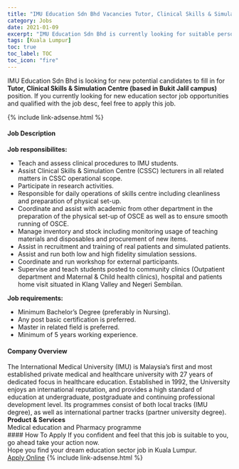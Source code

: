 ```yaml
---
title: "IMU Education Sdn Bhd Vacancies Tutor, Clinical Skills & Simulation Centre (based in Bukit Jalil campus)" 
category: Jobs 
date: 2021-01-09 
excerpt: "IMU Education Sdn Bhd is currently looking for suitable person to fill in the Tutor, Clinical Skills & Simulation Centre (based in Bukit Jalil campus) which positioned at Kuala Lumpur" 
tags: [Kuala Lumpur] 
toc: true 
toc_label: TOC 
toc_icon: "fire" 
--- 
```


<p>IMU Education Sdn Bhd is looking for new potential candidates to fill in for <b>Tutor, Clinical Skills & Simulation Centre (based in Bukit Jalil campus)</b> position. If you currently looking for new education sector job opportunities and qualified with the job desc, feel free to apply this job.
</p>{% include link-adsense.html %} 
 <div><div><h4>Job Description</h4></div><div><div><span><div><div><strong>Job responsibilites:</strong></div><ul><li>Teach and assess clinical procedures to IMU students.</li><li>Assist Clinical Skills &amp; Simulation Centre (CSSC) lecturers in all related matters in CSSC operational scope.</li><li>Participate in research activities.</li><li>Responsible for daily operations of skills centre including cleanliness and preparation of physical set-up.</li><li>Coordinate and assist with academic from other department in the preparation of the physical set-up of OSCE as well as to ensure smooth running of OSCE.</li><li>Manage inventory and stock including monitoring usage of teaching materials and disposables and procurement of new items.</li><li>Assist in recruitment and training of real patients and simulated patients.</li><li>Assist and run both low and high fidelity simulation sessions.</li><li>Coordinate and run workshop for external participants.</li><li>Supervise and teach students posted to community clinics (Outpatient department and Maternal &amp; Child health clinics), hospital and patients home visit situated in Klang Valley and Negeri Sembilan.</li></ul><div><strong>Job requirements:</strong></div><ul><li>Minimum Bachelor&#8217;s Degree (preferably in Nursing).</li><li>Any post basic certification is preferred.</li><li>Master in related field is preferred.</li><li>Minimum of 5 years working experience.</li></ul></div></span></div></div></div> 
<div><div><h4>Company Overview</h4></div><div><div><span><div><div>
	The International Medical University (IMU) is Malaysia&#8217;s first and most established private medical and healthcare university with 27 years of dedicated focus in healthcare education. Established in 1992, the University enjoys an international reputation, and provides a high standard of education at undergraduate, postgraduate and continuing professional development level. Its programmes consist of both local tracks (IMU degree), as well as international partner tracks (partner university degree).&#160;</div>
<div>
<strong>Product &amp; Services</strong></div>
<div>
	Medical education and Pharmacy programme</div></div></span></div></div></div> 
#### How To Apply 
If you confident and feel that this job is suitable to you, go ahead take your action now. <br/> 
Hope you find your dream education sector job in Kuala Lumpur. <br/> 
<a href="https://www.jobstreet.com.my/en/job/tutor-clinical-skills-simulation-centre-based-in-bukit-jalil-campus-4458089?jobId=jobstreet-my-job-4458089&sectionRank=21&token=0~7b60a29f-16fd-4139-bdd5-52a9b101e9a8&fr=SRP%20View%20In%20New%20Ta" class="btn btn--info" target="_blank" rel="nofollow noopenner">Apply Online</a> 
{% include link-adsense.html %} 